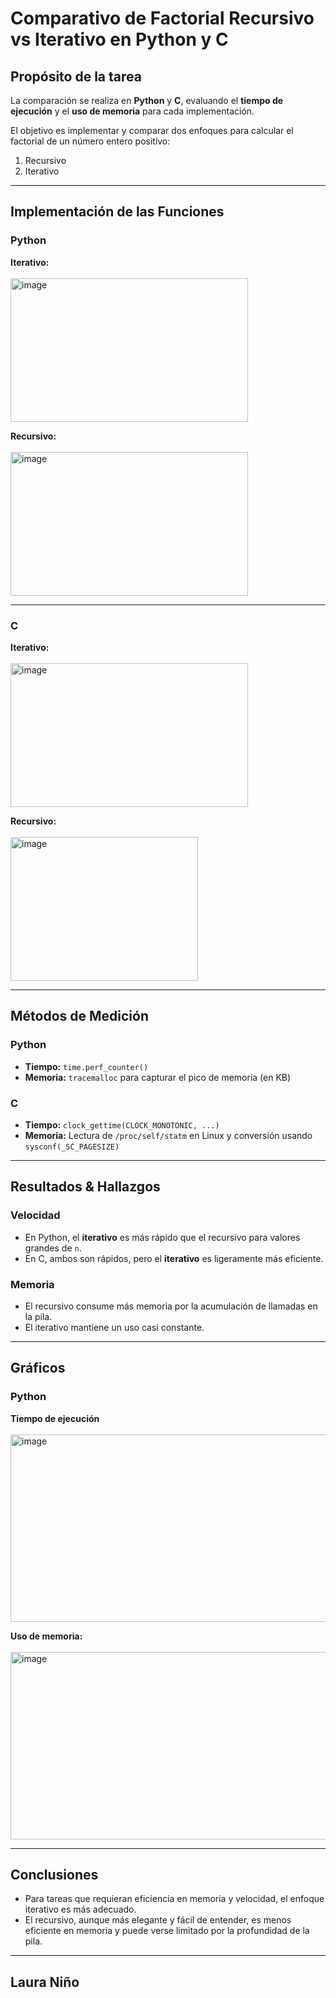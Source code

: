 # Comparativo de Factorial Recursivo vs Iterativo en Python y C

##  Propósito de la tarea
La comparación se realiza en **Python** y **C**, evaluando el **tiempo de ejecución** y el **uso de memoria** para cada implementación.  

El objetivo es implementar y comparar dos enfoques para calcular el factorial de un número entero positivo:  
1. Recursivo  
2. Iterativo  

---

##  Implementación de las Funciones

### Python

**Iterativo:**  
<br>
<img width="380" height="230" alt="image" src="https://github.com/user-attachments/assets/b1f5cd15-e292-4973-824b-549236dd2fb7" />


**Recursivo:**  
<br>
<img width="380" height="230" alt="image" src="https://github.com/user-attachments/assets/457933fc-c83e-4d76-b072-3c93f0fe1d9a" />


---

### C

**Iterativo:**  
<br>
<img width="380" height="230" alt="image" src="https://github.com/user-attachments/assets/ca788fc5-c802-4dc5-8aae-a0aa825346dc" />


**Recursivo:**  
<br>
<img width="300" height="230" alt="image" src="https://github.com/user-attachments/assets/76d2500c-3dcd-48fa-8e46-a49c46e49330" />


---

##  Métodos de Medición

### Python
- **Tiempo:** `time.perf_counter()`
- **Memoria:** `tracemalloc` para capturar el pico de memoria (en KB)  

### C
- **Tiempo:** `clock_gettime(CLOCK_MONOTONIC, ...)` 
- **Memoria:** Lectura de `/proc/self/statm` en Linux y conversión usando `sysconf(_SC_PAGESIZE)`  

---

##  Resultados & Hallazgos

### Velocidad
- En Python, el **iterativo** es más rápido que el recursivo para valores grandes de `n`.  
- En C, ambos son rápidos, pero el **iterativo** es ligeramente más eficiente.  

### Memoria
- El recursivo consume más memoria por la acumulación de llamadas en la pila.  
- El iterativo mantiene un uso casi constante.  

---

##  Gráficos

### Python

**Tiempo de ejecución**  
<br>
<img width="700" height="300" alt="image" src="https://github.com/user-attachments/assets/ae4a56f6-fe57-451a-84e1-f98025290614" />


**Uso de memoria:**  
<br>
<img width="700" height="300" alt="image" src="https://github.com/user-attachments/assets/2fb78273-4038-45b6-b3af-3a3234024596" />


---

##  Conclusiones

- Para tareas que requieran eficiencia en memoria y velocidad, el enfoque iterativo es más adecuado.
- El recursivo, aunque más elegante y fácil de entender, es menos eficiente en memoria y puede verse limitado por la profundidad de la pila.

---

##  Laura Niño
